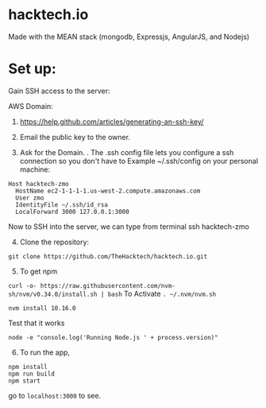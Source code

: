# hacktech.io
Made with the MEAN stack (mongodb, Expressjs, AngularJS, and Nodejs)

# Set up:
Gain SSH access to the server:

AWS Domain:

1. https://help.github.com/articles/generating-an-ssh-key/

2. Email the public key to the owner.

3. Ask for the Domain. . The .ssh config file lets you configure a ssh connection so you don't have to Example ~/.ssh/config on your personal machine:
  ```
  Host hacktech-zmo
    HostName ec2-1-1-1-1.us-west-2.compute.amazonaws.com
    User zmo
    IdentityFile ~/.ssh/id_rsa
    LocalForward 3000 127.0.0.1:3000
   ```
Now to SSH into the server, we can type from terminal ssh hacktech-zmo

4. Clone the repository:

`git clone https://github.com/TheHacktech/hacktech.io.git `

5. To get npm

`curl -o- https://raw.githubusercontent.com/nvm-sh/nvm/v0.34.0/install.sh | bash`
To Activate
`. ~/.nvm/nvm.sh`

`nvm install 10.16.0`

Test that it works

`node -e "console.log('Running Node.js ' + process.version)"`

6. To run the app,

```
npm install
npm run build
npm start
```

go to `localhost:3000` to see.
